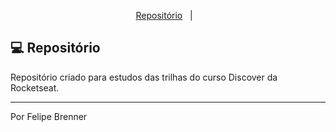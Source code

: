 <p align="center">
  <a href="#-repositorio">Repositório</a>&nbsp;&nbsp;&nbsp;|&nbsp;&nbsp;&nbsp;
</p>

## 💻 Repositório

Repositório criado para estudos das trilhas do curso Discover da Rocketseat.

---

Por Felipe Brenner
